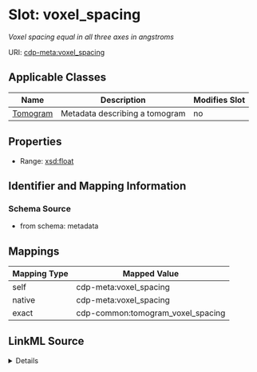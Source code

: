 

# Slot: voxel_spacing


_Voxel spacing equal in all three axes in angstroms_



URI: [cdp-meta:voxel_spacing](metadatavoxel_spacing)



<!-- no inheritance hierarchy -->





## Applicable Classes

| Name | Description | Modifies Slot |
| --- | --- | --- |
| [Tomogram](Tomogram.md) | Metadata describing a tomogram |  no  |







## Properties

* Range: [xsd:float](http://www.w3.org/2001/XMLSchema#float)





## Identifier and Mapping Information







### Schema Source


* from schema: metadata




## Mappings

| Mapping Type | Mapped Value |
| ---  | ---  |
| self | cdp-meta:voxel_spacing |
| native | cdp-meta:voxel_spacing |
| exact | cdp-common:tomogram_voxel_spacing |




## LinkML Source

<details>
```yaml
name: voxel_spacing
description: Voxel spacing equal in all three axes in angstroms
from_schema: metadata
exact_mappings:
- cdp-common:tomogram_voxel_spacing
rank: 1000
alias: voxel_spacing
owner: Tomogram
domain_of:
- Tomogram
range: float
inlined: true
inlined_as_list: true

```
</details>
